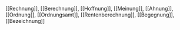 [[Rechnung]], [[Berechnung]], [[Hoffnung]], [[Meinung]], [[Ahnung]], [[Ordnung]], [[Ordnungsamt]], [[Rentenberechnung]], [[Begegnung]], [[Bezeichnung]]